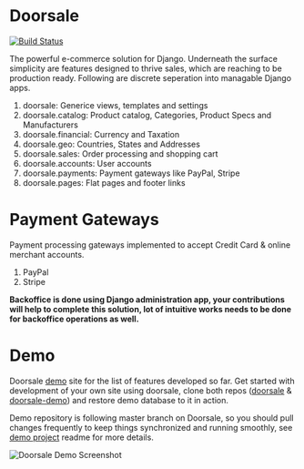 Doorsale
========
[![Build Status](https://travis-ci.org/mysteryjeans/doorsale.svg?branch=master)](https://travis-ci.org/mysteryjeans/doorsale)

The powerful e-commerce solution for Django. Underneath the surface simplicity are features designed to thrive sales, which are reaching to be production ready. Following are discrete seperation into managable Django apps.

1. doorsale: Generice views, templates and settings
2. doorsale.catalog: Product catalog, Categories, Product Specs and Manufacturers
3. doorsale.financial: Currency and Taxation
4. doorsale.geo: Countries, States and Addresses
5. doorsale.sales: Order processing and shopping cart
6. doorsale.accounts: User accounts
7. doorsale.payments: Payment gateways like PayPal, Stripe
8. doorsale.pages: Flat pages and footer links

# Payment Gateways
Payment processing gateways implemented to accept Credit Card & online merchant accounts.

1. PayPal
2. Stripe

**Backoffice is done using Django administration app, your contributions will help to complete this solution, lot of intuitive works needs to be done for backoffice operations as well.**

# Demo
Doorsale [demo](http://doorsale-demo.fanaticlab.com/) site for the list of features developed so far. Get started with development of your own site using doorsale, clone both repos ([doorsale](https://github.com/mysteryjeans/doorsale) & [doorsale-demo](https://github.com/mysteryjeans/doorsale-demo)) and restore demo database to it in action.

Demo repository is following master branch on Doorsale, so you should pull changes frequently to keep things synchronized and running smoothly, see [demo project](https://github.com/mysteryjeans/doorsale-demo) readme for more details.

![Doorsale Demo Screenshot](https://raw.github.com/mysteryjeans/doorsale-demo/master/media/images/demo-screenshot.png)
